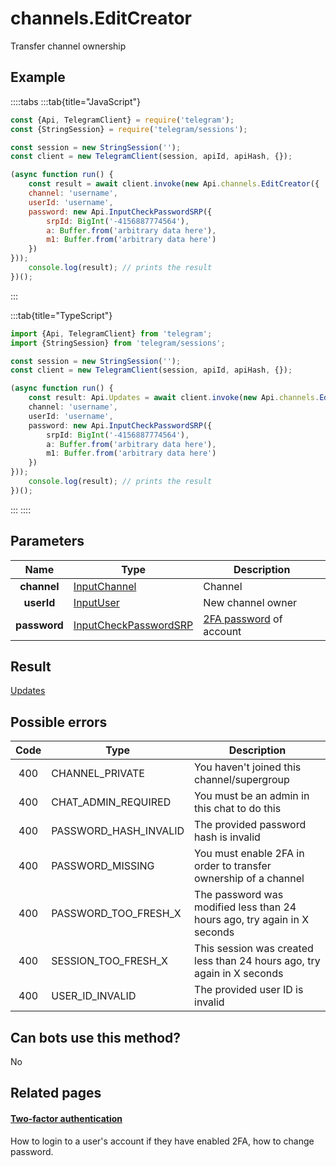 # channels.EditCreator

Transfer channel ownership



## Example

::::tabs
:::tab{title="JavaScript"}
```js
const {Api, TelegramClient} = require('telegram');
const {StringSession} = require('telegram/sessions');

const session = new StringSession('');
const client = new TelegramClient(session, apiId, apiHash, {});

(async function run() {
    const result = await client.invoke(new Api.channels.EditCreator({
    channel: 'username',
    userId: 'username',
    password: new Api.InputCheckPasswordSRP({
        srpId: BigInt('-4156887774564'),
        a: Buffer.from('arbitrary data here'),
        m1: Buffer.from('arbitrary data here')
    })
}));
    console.log(result); // prints the result
})();
```
:::

:::tab{title="TypeScript"}
```ts
import {Api, TelegramClient} from 'telegram';
import {StringSession} from 'telegram/sessions';

const session = new StringSession('');
const client = new TelegramClient(session, apiId, apiHash, {});

(async function run() {
    const result: Api.Updates = await client.invoke(new Api.channels.EditCreator({
    channel: 'username',
    userId: 'username',
    password: new Api.InputCheckPasswordSRP({
        srpId: BigInt('-4156887774564'),
        a: Buffer.from('arbitrary data here'),
        m1: Buffer.from('arbitrary data here')
    })
}));
    console.log(result); // prints the result
})();
```
:::
::::



## Parameters

| Name | Type | Description |
| :--: | ---- | ----------- |
| **channel** | [InputChannel](https://core.telegram.org/type/InputChannel) | Channel 
| **userId** | [InputUser](https://core.telegram.org/type/InputUser) | New channel owner 
| **password** | [InputCheckPasswordSRP](https://core.telegram.org/type/InputCheckPasswordSRP) | [2FA password](https://core.telegram.org/api/srp) of account 


## Result

[Updates](https://core.telegram.org/type/Updates)



## Possible errors

| Code | Type | Description |
| :--: | ---- | ----------- |
| 400 | CHANNEL\_PRIVATE | You haven't joined this channel/supergroup 
| 400 | CHAT\_ADMIN\_REQUIRED | You must be an admin in this chat to do this 
| 400 | PASSWORD\_HASH\_INVALID | The provided password hash is invalid 
| 400 | PASSWORD\_MISSING | You must enable 2FA in order to transfer ownership of a channel 
| 400 | PASSWORD\_TOO\_FRESH\_X | The password was modified less than 24 hours ago, try again in X seconds 
| 400 | SESSION\_TOO\_FRESH\_X | This session was created less than 24 hours ago, try again in X seconds 
| 400 | USER\_ID\_INVALID | The provided user ID is invalid 


## Can bots use this method?

No

## Related pages

#### [Two-factor authentication](https://core.telegram.org/api/srp)

How to login to a user's account if they have enabled 2FA, how to change password.





